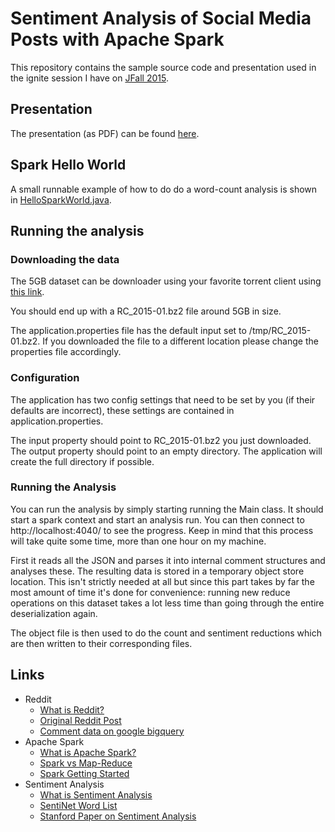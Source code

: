 # Sentiment Analysis of Social Media Posts with Apache Spark

This repository contains the sample source code and presentation used in the ignite session I have on [JFall 2015](http://www.nljug.org/jfall/2015/).

## Presentation

The presentation (as PDF) can be found [here](/doc/jfall-sentiment.pdf).

## Spark Hello World

A small runnable example of how to do do a word-count analysis is shown in [HelloSparkWorld.java](./src/main/java/com/nibado/example/spark/example/HelloSparkWorld.java).

## Running the analysis

### Downloading the data

The 5GB dataset can be downloader using your favorite torrent client using [this link](https://mega.nz/#!ysBWXRqK!yPXLr25PgJi184pbJU3GtnqUY4wG7YvuPpxJjEmnb9A).

You should end up with a RC_2015-01.bz2 file around 5GB in size.

The application.properties file has the default input set to /tmp/RC_2015-01.bz2. If you downloaded the file to a different
location please change the properties file accordingly.

### Configuration

The application has two config settings that need to be set by you (if their defaults are incorrect), these settings are
contained in application.properties.

The input property should point to RC_2015-01.bz2 you just downloaded. The output property should point to an empty directory. 
The application will create the full directory if possible. 

### Running the Analysis

You can run the analysis by simply starting running the Main class. It should start a spark context and start an analysis
run. You can then connect to http://localhost:4040/ to see the progress. Keep in mind that this process will take quite 
some time, more than one hour on my machine.
 
First it reads all the JSON and parses it into internal comment structures and analyses these. The resulting data is stored
in a temporary object store location. This isn't strictly needed at all but since this part takes by far the most amount of 
time it's done for convenience: running new reduce operations on this dataset takes a lot less time than going through the
entire deserialization again.

The object file is then used to do the count and sentiment reductions which are then written to their corresponding files.

## Links
* Reddit
  * [What is Reddit?](https://en.wikipedia.org/wiki/Reddit)
  * [Original Reddit Post](https://www.reddit.com/r/datasets/comments/3bxlg7/i_have_every_publicly_available_reddit_comment)
  * [Comment data on google bigquery](https://bigquery.cloud.google.com/table/fh-bigquery:reddit_comments.2015_05)
* Apache Spark
  * [What is Apache Spark?](http://spark.apache.org/)
  * [Spark vs Map-Reduce](https://www.quora.com/What-is-the-difference-between-Apache-Spark-and-Apache-Hadoop-Map-Reduce)
  * [Spark Getting Started](http://spark.apache.org/docs/latest/programming-guide.html)
* Sentiment Analysis
  * [What is Sentiment Analysis](https://semantria.com/sentiment-analysis)
  * [SentiNet Word List](http://sentiwordnet.isti.cnr.it/)
  * [Stanford Paper on Sentiment Analysis](http://nlp.stanford.edu/sentiment/)